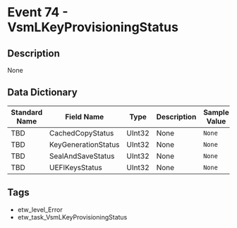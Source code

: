 # Event 74 - VsmLKeyProvisioningStatus

## Description
None

## Data Dictionary
|Standard Name|Field Name|Type|Description|Sample Value|
|---|---|---|---|---|
|TBD|CachedCopyStatus|UInt32|None|`None`|
|TBD|KeyGenerationStatus|UInt32|None|`None`|
|TBD|SealAndSaveStatus|UInt32|None|`None`|
|TBD|UEFIKeysStatus|UInt32|None|`None`|

## Tags
* etw_level_Error
* etw_task_VsmLKeyProvisioningStatus